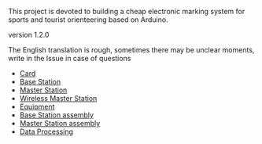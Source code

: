 This project is devoted to building a cheap electronic marking system for sports and tourist orienteering based on Arduino.

version 1.2.0

The English translation is rough, sometimes there may be unclear moments, write in the Issue in case of questions

* [Card](https://github.com/alexandervolikov/sportiduino/blob/master/Doc/eu/Card.md)
* [Base Station](https://github.com/alexandervolikov/sportiduino/blob/master/Doc/eu/BaseStation.md)
* [Master Station](https://github.com/alexandervolikov/sportiduino/blob/master/Doc/eu/MasterStation.md)
* [Wireless Master Station](https://github.com/alexandervolikov/sportiduino/blob/master/Doc/eu/WirelessMasterStation.md)
* [Equipment](https://github.com/alexandervolikov/sportiduino/blob/master/Doc/eu/Equipment.md)
* [Base Station assembly](https://github.com/alexandervolikov/sportiduino/blob/master/Doc/eu/BaseStationAssembly.md)
* [Master Station assembly](https://github.com/alexandervolikov/sportiduino/blob/master/Doc/eu/MasterStationAssembly.md)
* [Data Processing](https://github.com/alexandervolikov/sportiduino/blob/master/Doc/eu/DataProcessing.md)